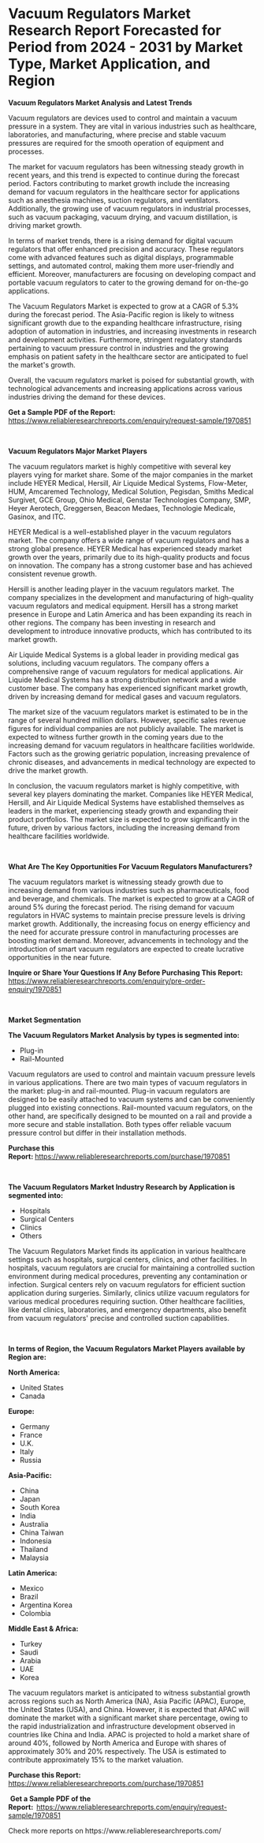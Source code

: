 <p><h1>Vacuum Regulators Market Research Report Forecasted for Period from 2024 -  2031 by Market Type, Market Application, and Region</h1></p><p><strong>Vacuum Regulators Market Analysis and Latest Trends</strong></p>
<p><p>Vacuum regulators are devices used to control and maintain a vacuum pressure in a system. They are vital in various industries such as healthcare, laboratories, and manufacturing, where precise and stable vacuum pressures are required for the smooth operation of equipment and processes.</p><p>The market for vacuum regulators has been witnessing steady growth in recent years, and this trend is expected to continue during the forecast period. Factors contributing to market growth include the increasing demand for vacuum regulators in the healthcare sector for applications such as anesthesia machines, suction regulators, and ventilators. Additionally, the growing use of vacuum regulators in industrial processes, such as vacuum packaging, vacuum drying, and vacuum distillation, is driving market growth.</p><p>In terms of market trends, there is a rising demand for digital vacuum regulators that offer enhanced precision and accuracy. These regulators come with advanced features such as digital displays, programmable settings, and automated control, making them more user-friendly and efficient. Moreover, manufacturers are focusing on developing compact and portable vacuum regulators to cater to the growing demand for on-the-go applications.</p><p>The Vacuum Regulators Market is expected to grow at a CAGR of 5.3% during the forecast period. The Asia-Pacific region is likely to witness significant growth due to the expanding healthcare infrastructure, rising adoption of automation in industries, and increasing investments in research and development activities. Furthermore, stringent regulatory standards pertaining to vacuum pressure control in industries and the growing emphasis on patient safety in the healthcare sector are anticipated to fuel the market's growth.</p><p>Overall, the vacuum regulators market is poised for substantial growth, with technological advancements and increasing applications across various industries driving the demand for these devices.</p></p>
<p><strong>Get a Sample PDF of the Report:&nbsp;</strong> <a href="https://www.reliableresearchreports.com/enquiry/request-sample/1970851">https://www.reliableresearchreports.com/enquiry/request-sample/1970851</a></p>
<p>&nbsp;</p>
<p><strong>Vacuum Regulators Major Market Players</strong></p>
<p><p>The vacuum regulators market is highly competitive with several key players vying for market share. Some of the major companies in the market include HEYER Medical, Hersill, Air Liquide Medical Systems, Flow-Meter, HUM, Amcaremed Technology, Medical Solution, Pegisdan, Smiths Medical Surgivet, GCE Group, Ohio Medical, Genstar Technologies Company, SMP, Heyer Aerotech, Greggersen, Beacon Medaes, Technologie Medicale, Gasinox, and ITC.</p><p>HEYER Medical is a well-established player in the vacuum regulators market. The company offers a wide range of vacuum regulators and has a strong global presence. HEYER Medical has experienced steady market growth over the years, primarily due to its high-quality products and focus on innovation. The company has a strong customer base and has achieved consistent revenue growth.</p><p>Hersill is another leading player in the vacuum regulators market. The company specializes in the development and manufacturing of high-quality vacuum regulators and medical equipment. Hersill has a strong market presence in Europe and Latin America and has been expanding its reach in other regions. The company has been investing in research and development to introduce innovative products, which has contributed to its market growth.</p><p>Air Liquide Medical Systems is a global leader in providing medical gas solutions, including vacuum regulators. The company offers a comprehensive range of vacuum regulators for medical applications. Air Liquide Medical Systems has a strong distribution network and a wide customer base. The company has experienced significant market growth, driven by increasing demand for medical gases and vacuum regulators.</p><p>The market size of the vacuum regulators market is estimated to be in the range of several hundred million dollars. However, specific sales revenue figures for individual companies are not publicly available. The market is expected to witness further growth in the coming years due to the increasing demand for vacuum regulators in healthcare facilities worldwide. Factors such as the growing geriatric population, increasing prevalence of chronic diseases, and advancements in medical technology are expected to drive the market growth.</p><p>In conclusion, the vacuum regulators market is highly competitive, with several key players dominating the market. Companies like HEYER Medical, Hersill, and Air Liquide Medical Systems have established themselves as leaders in the market, experiencing steady growth and expanding their product portfolios. The market size is expected to grow significantly in the future, driven by various factors, including the increasing demand from healthcare facilities worldwide.</p></p>
<p>&nbsp;</p>
<p><strong>What Are The Key Opportunities For Vacuum Regulators Manufacturers?</strong></p>
<p><p>The vacuum regulators market is witnessing steady growth due to increasing demand from various industries such as pharmaceuticals, food and beverage, and chemicals. The market is expected to grow at a CAGR of around 5% during the forecast period. The rising demand for vacuum regulators in HVAC systems to maintain precise pressure levels is driving market growth. Additionally, the increasing focus on energy efficiency and the need for accurate pressure control in manufacturing processes are boosting market demand. Moreover, advancements in technology and the introduction of smart vacuum regulators are expected to create lucrative opportunities in the near future.</p></p>
<p><strong>Inquire or Share Your Questions If Any Before Purchasing This Report:</strong> <a href="https://www.reliableresearchreports.com/enquiry/pre-order-enquiry/1970851">https://www.reliableresearchreports.com/enquiry/pre-order-enquiry/1970851</a></p>
<p>&nbsp;</p>
<p><strong>Market Segmentation</strong></p>
<p><strong>The Vacuum Regulators Market Analysis by types is segmented into:</strong></p>
<p><ul><li>Plug-in</li><li>Rail-Mounted</li></ul></p>
<p><p>Vacuum regulators are used to control and maintain vacuum pressure levels in various applications. There are two main types of vacuum regulators in the market: plug-in and rail-mounted. Plug-in vacuum regulators are designed to be easily attached to vacuum systems and can be conveniently plugged into existing connections. Rail-mounted vacuum regulators, on the other hand, are specifically designed to be mounted on a rail and provide a more secure and stable installation. Both types offer reliable vacuum pressure control but differ in their installation methods.</p></p>
<p><strong>Purchase this Report:&nbsp;</strong><a href="https://www.reliableresearchreports.com/purchase/1970851">https://www.reliableresearchreports.com/purchase/1970851</a></p>
<p>&nbsp;</p>
<p><strong>The Vacuum Regulators Market Industry Research by Application is segmented into:</strong></p>
<p><ul><li>Hospitals</li><li>Surgical Centers</li><li>Clinics</li><li>Others</li></ul></p>
<p><p>The Vacuum Regulators Market finds its application in various healthcare settings such as hospitals, surgical centers, clinics, and other facilities. In hospitals, vacuum regulators are crucial for maintaining a controlled suction environment during medical procedures, preventing any contamination or infection. Surgical centers rely on vacuum regulators for efficient suction application during surgeries. Similarly, clinics utilize vacuum regulators for various medical procedures requiring suction. Other healthcare facilities, like dental clinics, laboratories, and emergency departments, also benefit from vacuum regulators' precise and controlled suction capabilities.</p></p>
<p>&nbsp;</p>
<p><strong>In terms of Region, the Vacuum Regulators Market Players available by Region are:</strong></p>
<p>
    <p> <strong> North America: </strong>
        <ul>
            <li>United States</li>
            <li>Canada</li>
        </ul>
        </p> 
    <p> <strong> Europe: </strong>
        <ul>
            <li>Germany</li>
            <li>France</li>
            <li>U.K.</li>
            <li>Italy</li>
            <li>Russia</li>
        </ul>
        </p> 
    <p> <strong> Asia-Pacific: </strong>
        <ul>
            <li>China</li>
            <li>Japan</li>
            <li>South Korea</li>
            <li>India</li>
            <li>Australia</li>
            <li>China Taiwan</li>
            <li>Indonesia</li>
            <li>Thailand</li>
            <li>Malaysia</li>
        </ul>
        </p> 
    <p> <strong> Latin America: </strong>
        <ul>
            <li>Mexico</li>
            <li>Brazil</li>
            <li>Argentina Korea</li>
            <li>Colombia</li>
        </ul>
        </p> 
    <p> <strong> Middle East & Africa: </strong>
        <ul>
            <li>Turkey</li>
            <li>Saudi</li>
            <li>Arabia</li>
            <li>UAE</li>
            <li>Korea</li>
        </ul>
    </p>
    </p>
<p><p>The vacuum regulators market is anticipated to witness substantial growth across regions such as North America (NA), Asia Pacific (APAC), Europe, the United States (USA), and China. However, it is expected that APAC will dominate the market with a significant market share percentage, owing to the rapid industrialization and infrastructure development observed in countries like China and India. APAC is projected to hold a market share of around 40%, followed by North America and Europe with shares of approximately 30% and 20% respectively. The USA is estimated to contribute approximately 15% to the market valuation.</p></p>
<p><strong>Purchase this Report: </strong><a href="https://www.reliableresearchreports.com/purchase/1970851">https://www.reliableresearchreports.com/purchase/1970851</a></p>
<p>&nbsp;<strong>Get a Sample PDF of the Report:&nbsp;&nbsp;</strong><a href="https://www.reliableresearchreports.com/enquiry/request-sample/1970851">https://www.reliableresearchreports.com/enquiry/request-sample/1970851</a></p>
<p><strong></strong></p>
<p>Check more reports on https://www.reliableresearchreports.com/</p>